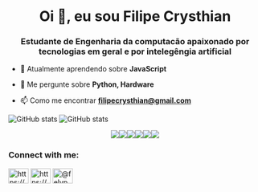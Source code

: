 <h1 align="center">Oi 👋, eu sou Filipe Crysthian</h1>
<h3 align="center">Estudante de Engenharia da computacão apaixonado por tecnologias em geral e por intelegêngia artificial</h3>

- 🌱 Atualmente aprendendo sobre **JavaScript**

- 💬 Me pergunte sobre **Python, Hardware**

- 📫 Como me encontrar **filipecrysthian@gmail.com**

![GitHub stats](https://github-readme-stats.vercel.app/api?username=filipecrysthian&show_icons=true&theme=dark)
![GitHub stats](https://github-readme-stats.vercel.app/api/top-langs/?username=filipecrysthian&layout=compact&langs_count=7&theme=dark)

<div style="display:flex;justify-content:center;">
    <img src="https://img.shields.io/badge/python-3670A0?style=for-the-badge&logo=python&logoColor=ffdd54" alt"python">
    <img src="https://img.shields.io/badge/html5-%23E34F26.svg?style=for-the-badge&logo=html5&logoColor=white" alt"html"> 
    <img src="https://img.shields.io/badge/css3-%231572B6.svg?style=for-the-badge&logo=css3&logoColor=white" alt"css3"> 
    <img src="https://img.shields.io/badge/javascript-%23323330.svg?style=for-the-badge&logo=javascript&logoColor=%23F7DF1E" alt"javascript"> 
    <img src="https://img.shields.io/badge/react-%2320232a.svg?style=for-the-badge&logo=react&logoColor=%2361DAFB" alt"react">
    <img src="https://img.shields.io/badge/bootstrap-%23563D7C.svg?style=for-the-badge&logo=bootstrap&logoColor=white" alt"bootstrap"> 
</div>



<div>
<h3 align="left">Connect with me:</h3>
<p align="left">
<a href="https://linkedin.com/in/https://www.linkedin.com/in/filipecrysthian/" target="blank"><img align="center" src="https://raw.githubusercontent.com/rahuldkjain/github-profile-readme-generator/master/src/images/icons/Social/linked-in-alt.svg" alt="https://www.linkedin.com/in/filipecrysthian/" height="30" width="40" /></a>
<a href="https://fb.com/https://www.facebook.com/filipe.rebelo.798" target="blank"><img align="center" src="https://raw.githubusercontent.com/rahuldkjain/github-profile-readme-generator/master/src/images/icons/Social/facebook.svg" alt="https://www.facebook.com/filipe.rebelo.798" height="30" width="40" /></a>
<a href="https://instagram.com/@felypecost4" target="blank"><img align="center" src="https://raw.githubusercontent.com/rahuldkjain/github-profile-readme-generator/master/src/images/icons/Social/instagram.svg" alt="@felypecost4" height="30" width="40" /></a>
</p>
</div> 




